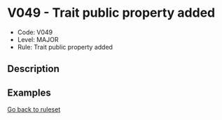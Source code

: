 # V049 - Trait public property added

* Code: V049
* Level: MAJOR
* Rule: Trait public property added

## Description

## Examples

[Go back to ruleset](../README.md)